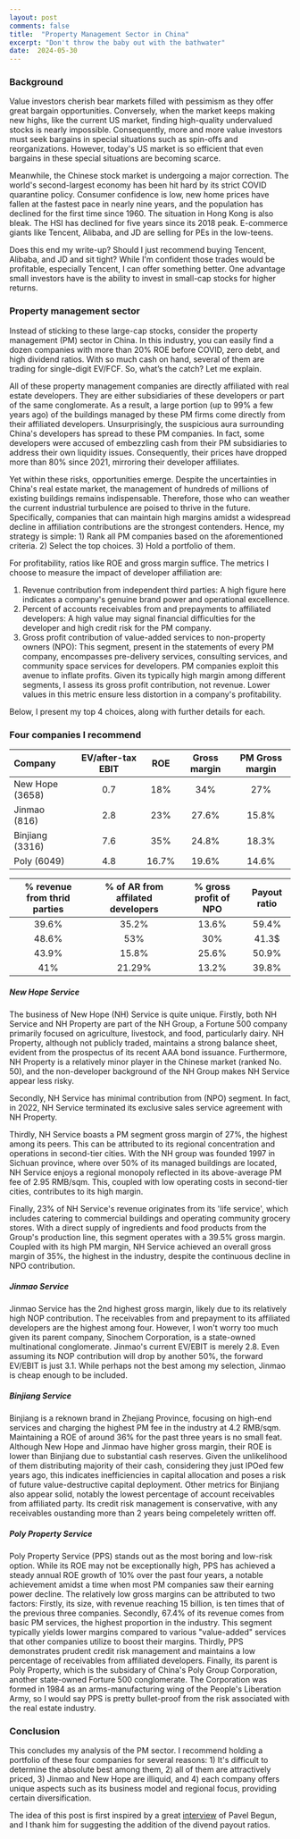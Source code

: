 ```yaml
---
layout: post
comments: false
title:  "Property Management Sector in China"
excerpt: "Don't throw the baby out with the bathwater"
date:  2024-05-30
---
```


### Background
Value investors cherish bear markets filled with pessimism as they offer great bargain opportunities. Conversely, when the market keeps making new highs, like the current US market, finding high-quality undervalued stocks is nearly impossible. Consequently, more and more value investors must seek bargains in special situations such as spin-offs and reorganizations. However, today's US market is so efficient that even bargains in these special situations are becoming scarce.

Meanwhile, the Chinese stock market is undergoing a major correction. The world's second-largest economy has been hit hard by its strict COVID quarantine policy. Consumer confidence is low, new home prices have fallen at the fastest pace in nearly nine years, and the population has declined for the first time since 1960. The situation in Hong Kong is also bleak. The HSI has declined for five years since its 2018 peak. E-commerce giants like Tencent, Alibaba, and JD are selling  for PEs in the low-teens.

Does this end my write-up? Should I just recommend buying Tencent, Alibaba, and JD and sit tight? While I'm confident those trades would be profitable, especially Tencent, I can offer something better. One advantage small investors have is the ability to invest in small-cap stocks for higher returns.

### Property management sector
Instead of sticking to these large-cap stocks, consider the property management (PM) sector in China. In this industry, you can easily find a dozen companies with more than 20% ROE before COVID, zero debt, and high dividend ratios. With so much cash on hand, several of them are trading for single-digit EV/FCF. So, what’s the catch? Let me explain.

All of these property management companies are directly affiliated with real estate developers. They are either subsidiaries of these developers or part of the same conglomerate. As a result, a large portion (up to 99% a few years ago) of the buildings managed by these PM firms come directly from their affiliated developers. Unsurprisingly, the suspicious aura surrounding China's developers has spread to these PM companies. In fact, some developers were accused of embezzling cash from their PM subsidiaries to address their own liquidity issues. Consequently, their prices have dropped more than 80% since 2021, mirroring their developer affiliates.

Yet within these risks, opportunities emerge. Despite the uncertainties in China's real estate market, the management of hundreds of millions of existing buildings remains indispensable. Therefore, those who can weather the current industrial turbulence are poised to thrive in the future. Specifically, companies that can maintain high margins amidst a widespread decline in affiliation contributions are the strongest contenders. Hence, my strategy is simple: 1) Rank all PM companies based on the aforementioned criteria. 2) Select the top choices. 3) Hold a portfolio of them.

For profitability, ratios like ROE and gross margin suffice. The metrics I choose to measure the impact of developer affiliation are:

1. Revenue contribution from independent third parties: A high figure here indicates a company's genuine brand power and operational excellence.
2. Percent of accounts receivables from and prepayments to affiliated developers: A high value may signal financial difficulties for the developer and high credit risk for the PM company.
3. Gross profit contribution of value-added services to non-property owners (NPO): This segment, present in the statements of every PM company, encompasses pre-delivery services, consulting services, and community space services for developers. PM companies exploit this avenue to inflate profits. Given its typically high margin among different segments, I assess its gross profit contribution, not revenue. Lower values in this metric ensure less distortion in a company's profitability.

Below, I present my top 4 choices, along with further details for each.

### Four companies I recommend

Company| EV/after-tax EBIT|ROE | Gross margin | PM Gross margin |
:---|:---:|:----:|:----:|:---:|
New Hope (3658)| 0.7| 18% | 34% | 27% 
Jinmao (816)| 2.8 | 23% | 27.6% | 15.8% 
Binjiang (3316)| 7.6 | 35% | 24.8%| 18.3%
Poly (6049) |4.8 |16.7% | 19.6% | 14.6% 

| % revenue from thrid parties | % of AR from affilated developers | % gross profit of NPO| Payout ratio|
|:---:|:----:|:----:|:----:|
| 39.6% | 35.2% | 13.6%|59.4%|
| 48.6% | 53% | 30% |41.3$|
| 43.9%| 15.8%| 25.6%|50.9%|
| 41% | 21.29% | 13.2% |39.8%|

##### **New Hope Service**
The business of New Hope (NH) Service is quite unique. Firstly, both NH Service and NH Property are part of the NH Group, a Fortune 500 company primarily focused on agriculture, livestock, and food, particularly dairy. NH Property, although not publicly traded, maintains a strong balance sheet, evident from the prospectus of its recent AAA bond issuance. Furthermore, NH Property is a relatively minor player in the Chinese market (ranked No. 50), and the non-developer background of the NH Group makes NH Service appear less risky.

Secondly, NH Service has minimal contribution from (NPO) segment. In fact, in 2022, NH Service terminated its exclusive sales service agreement with NH Property.

Thirdly, NH Service boasts a PM segment gross margin of 27%, the highest among its peers. This can be attributed to its regional concentration and operations in second-tier cities. With the NH group was founded 1997 in Sichuan province, where over 50% of its managed buildings are located, NH Service enjoys a regional monopoly reflected in its above-average PM fee of 2.95 RMB/sqm. This, coupled with low operating costs in second-tier cities, contributes to its high margin.

Finally, 23% of NH Service's revenue originates from its 'life service', which includes catering to commercial buildings and operating community grocery stores. With a direct supply of ingredients and food products from the Group's production line, this segment operates with a 39.5% gross margin. Coupled with its high PM margin, NH Service achieved an overall gross margin of 35%, the highest in the industry, despite the continuous decline in NPO contribution.

##### **Jinmao Service**
Jinmao Service has the 2nd highest gross margin, likely due to its relatively high NOP contribution. The receivables from and prepayment to its affiliated developers are the highest among four. However, I won't worry too much given its parent company, Sinochem Corporation, is a state-owned multinational conglomerate. Jinmao's current EV/EBIT is merely 2.8. Even assuming its NOP contribution will drop by another 50%, the forward EV/EBIT is just 3.1. While perhaps not the best among my selection, Jinmao is cheap enough to be included.

##### **Binjiang Service**
Binjiang is a reknown brand in Zhejiang Province, focusing on high-end services and charging the highest PM fee in the industry at 4.2 RMB/sqm. Maintaining a ROE of around 36% for the past three years is no small feat. Although New Hope and Jinmao have higher gross margin, their ROE is lower than Binjiang due to substantial cash reserves. Given the unlikelihood of them distributing majority of their cash, considering they just IPOed few years ago, this indicates inefficiencies in capital allocation and poses a risk of future value-destructive capital deployment. Other metrics for Binjiang also appear solid, notably the lowest percentage of account receivables from affiliated party. Its credit risk management is conservative, with any receivables oustanding more than 2 years being compeletely written off.

##### **Poly Property Service**
Poly Property Service (PPS) stands out as the most boring and low-risk option. While its ROE may not be exceptionally high, PPS has achieved a steady annual ROE growth of 10% over the past four years, a notable achievement amidst a time when most PM companies saw their earning power decline. The relatively low gross margins can be attributed to two factors: Firstly, its size, with revenue reaching 15 billion, is ten times that of the previous three companies. Secondly, 67.4% of its revenue comes from basic PM services, the highest proportion in the industry. This segment typically yields lower margins compared to various "value-added" services that other companies utilize to boost their margins. Thirdly, PPS demonstrates prudent credit risk management and maintains a low percentage of receivables from affiliated developers. Finally, its parent is Poly Property, which is the subsidary of China's Poly Group Corporation, another state-owned Forture 500 conglomerate. The Corporation was formed in 1984 as an arms-manufacturing wing of the People's Liberation Army, so I would say PPS is pretty bullet-proof from the risk associated with the real estate industry. 

### Conclusion
This concludes my analysis of the PM sector. I recommend holding a portfolio of these four companies for several reasons: 1) It's difficult to determine the absolute best among them, 2) all of them are attractively priced, 3) Jinmao and New Hope are  illiquid, and 4) each company offers unique aspects such as its business model and regional focus, providing certain diversification.

The idea of this post is first inspired by a great [interview](https://3gcapital.com/files/Value%20Investor_Oct31_2022_3G%20Capital.pdf) of Pavel Begun, and I thank him for suggesting the addition of the divend payout ratios.
